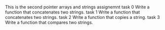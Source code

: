 This is the second pointer arrays and strings assignemnt
task 0 Write a function that concatenates two strings.
task 1 Write a function that concatenates two strings.
task 2 Write a function that copies a string.
task 3 Write a function that compares two strings.
